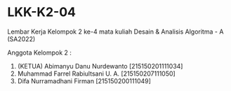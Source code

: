 # LKK-K2-04
 Lembar Kerja Kelompok 2 ke-4 mata kuliah Desain & Analisis Algoritma - A (SA2022)


Anggota Kelompok 2 :
1. (KETUA) Abimanyu Danu Nurdewanto     [215150201111034]
2. Muhammad Farrel Rabiultsani U. A.    [215150207111050]
3. Difa Nurramadhani Firman             [215150200111049]
